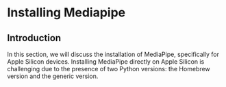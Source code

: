 # Installing Mediapipe

## Introduction

In this section, we will discuss the installation of MediaPipe, specifically for Apple Silicon devices. Installing MediaPipe directly on Apple Silicon is challenging due to the presence of two Python versions: the Homebrew version and the generic version.